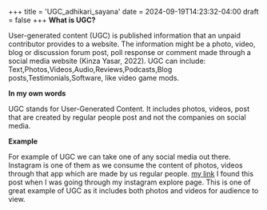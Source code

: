 +++
title = 'UGC_adhikari_sayana'
date = 2024-09-19T14:23:32-04:00
draft = false
+++
**What is UGC?**

User-generated content (UGC) is published information that an unpaid contributor provides to a website. The information might be a photo, video, blog or discussion forum post, poll response or comment made through a social media website (Kinza Yasar, 2022). UGC can include:
Text,Photos,Videos,Audio,Reviews,Podcasts,Blog posts,Testimonials,Software, like video game mods.

**In my own words**

UGC stands for User-Generated Content. It includes photos, videos, post that are created by regular people post and not the companies on social media.

**Example**

For example of UGC we can take one of any social media out there. Instagram is one of them as we consume the content of photos, videos through that app which are made by us regular people.
[my link](https://www.instagram.com/p/DAEAoZkg6BF/?utm_source=ig_web_copy_link&igsh=MzRlODBiNWFlZA==) I found this post when I was going through my instagram explore page. This is one of great example of UGC as it includes both photos and videos for audience to view. 


